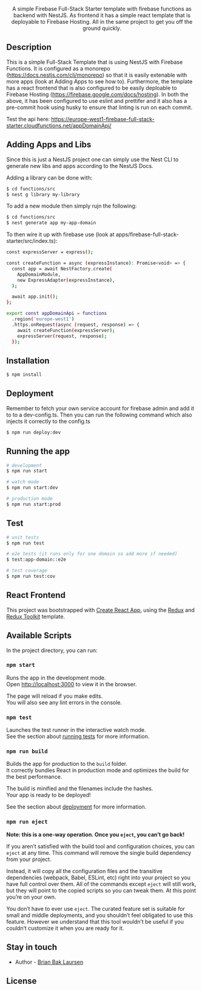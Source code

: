 <p align="center">

</p>


  <p align="center">A simple Firebase Full-Stack Starter template with firebase functions as backend with NestJS. As frontend it has a simple react template that is deployable to Firebase Hosting. All in the same project to get you off the ground quickly.</p>


## Description

This is a simple Full-Stack Template that is using NestJS with Firebase Functions. It is configured as a monorepo (https://docs.nestjs.com/cli/monorepo) so that it is easily extenable with more apps (look at Adding Apps to see how to).
Furthermore, the template has a react frontend that is also configured to be easily deploable to Firebase Hosting (https://firebase.google.com/docs/hosting).
In both the above, it has been configured to use eslint and prettifer and it also has a pre-commit hook using husky to ensure that linting is run on each commit.

Test the api here: https://europe-west1-firebase-full-stack-starter.cloudfunctions.net/appDomainApi/

## Adding Apps and Libs
Since this is just a NestJS project one can simply use the Nest CLI to generate new libs and apps according to the NestJS Docs. 

Adding a library can be done with:
```bash
$ cd functions/src
$ nest g library my-library
```

To add a new module then simply rujn the following:

```bash
$ cd functions/src
$ nest generate app my-app-domain
```

To then wire it up with firebase use (look at apps/firebase-full-stack-starter/src/index.ts):

```bash
const expressServer = express();

const createFunction = async (expressInstance): Promise<void> => {
  const app = await NestFactory.create(
    AppDomainModule,
    new ExpressAdapter(expressInstance),
  );

  await app.init();
};

export const appDomainApi = functions
  .region('europe-west1')
  .https.onRequest(async (request, response) => {
    await createFunction(expressServer);
    expressServer(request, response);
  });
```

## Installation

```bash
$ npm install
```

## Deployment
Remember to fetch your own service account for firebase admin and add it to to a dev-config.ts. Then you can run the following command which also injects it correctly to the config.ts

```bash
$ npm run deploy:dev
```

## Running the app

```bash
# development
$ npm run start

# watch mode
$ npm run start:dev

# production mode
$ npm run start:prod
```

## Test

```bash
# unit tests
$ npm run test

# e2e tests (it runs only for one domain so add more if needed)
$ test:app-domain::e2e

# test coverage
$ npm run test:cov
```

## React Frontend

This project was bootstrapped with [Create React App](https://github.com/facebook/create-react-app), using the [Redux](https://redux.js.org/) and [Redux Toolkit](https://redux-toolkit.js.org/) template.

## Available Scripts

In the project directory, you can run:

### `npm start`

Runs the app in the development mode.<br />
Open [http://localhost:3000](http://localhost:3000) to view it in the browser.

The page will reload if you make edits.<br />
You will also see any lint errors in the console.

### `npm test`

Launches the test runner in the interactive watch mode.<br />
See the section about [running tests](https://facebook.github.io/create-react-app/docs/running-tests) for more information.

### `npm run build`

Builds the app for production to the `build` folder.<br />
It correctly bundles React in production mode and optimizes the build for the best performance.

The build is minified and the filenames include the hashes.<br />
Your app is ready to be deployed!

See the section about [deployment](https://facebook.github.io/create-react-app/docs/deployment) for more information.

### `npm run eject`

**Note: this is a one-way operation. Once you `eject`, you can’t go back!**

If you aren’t satisfied with the build tool and configuration choices, you can `eject` at any time. This command will remove the single build dependency from your project.

Instead, it will copy all the configuration files and the transitive dependencies (webpack, Babel, ESLint, etc) right into your project so you have full control over them. All of the commands except `eject` will still work, but they will point to the copied scripts so you can tweak them. At this point you’re on your own.

You don’t have to ever use `eject`. The curated feature set is suitable for small and middle deployments, and you shouldn’t feel obligated to use this feature. However we understand that this tool wouldn’t be useful if you couldn’t customize it when you are ready for it.

## Stay in touch

- Author - [Brian Bak Laursen](https://github.com/blaur/)

## License

